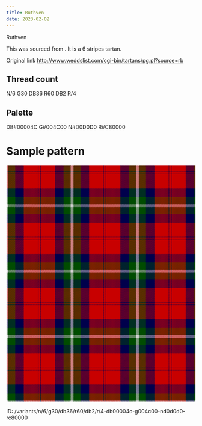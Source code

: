 ```yaml
---
title: Ruthven
date: 2023-02-02
---
```

Ruthven

This was sourced from <no value>.  It is a 6 stripes tartan.

Original link http://www.weddslist.com/cgi-bin/tartans/pg.pl?source=rb

## Thread count
N/6 G30 DB36 R60 DB2 R/4

## Palette
DB#00004C G#004C00 N#D0D0D0 R#C80000

# Sample pattern

![Tartan detail](tartan.png "N/6 G30 DB36 R60 DB2 R/4 tartan")

ID: /variants/n/6/g30/db36/r60/db2/r/4-db00004c-g004c00-nd0d0d0-rc80000
